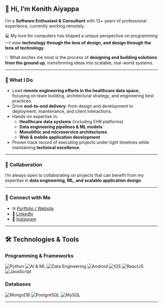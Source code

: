 ## 👋 Hi, I’m Kenith Aiyappa  

I’m a **Software Enthusiast & Consultant** with 13+ years of professional experience, currently working remotely.  

💻 My love for computers has shaped a unique perspective on programming—I view **technology through the lens of design, and design through the lens of technology**.  

✨ What excites me most is the process of **designing and building solutions from the ground up**, transforming ideas into scalable, real-world systems.  


---

### 🚀 What I Do  
- Lead **remote engineering efforts in the healthcare data space**, focusing on team building, architectural strategy, and engineering best practices.  
- Drive **end-to-end delivery**: from design and development to deployment, maintenance, and client interactions.  
- Hands-on expertise in:  
  - **Healthcare data systems** (including EHR platforms)  
  - **Data engineering pipelines & ML models**  
  - **Monolithic and microservice architectures**  
  - **Web & mobile application development**  
- Proven track record of executing projects under tight timelines while maintaining **technical excellence**.  

---

### 🌟 Collaboration  
I’m always open to collaborating on projects that can benefit from my expertise in **data engineering, ML, and scalable application design**.  

---

### 🔗 Connect with Me  
- 🌐 [Portfolio / Website](https://k2a.in/)  
- 💼 [LinkedIn](https://www.linkedin.com/in/kenith-aiyappa-60514953)  
- 📸 [Instagram](https://www.instagram.com/k2a.in/)  

---

## 🛠️ Technologies & Tools  

### Programming & Frameworks  
<p>
  <img alt="Python" src="https://img.shields.io/badge/python-3670A0?style=for-the-badge&logo=python&logoColor=ffdd54" />
  <img alt="AI & ML" src="https://img.shields.io/badge/%20-AI%26ML%20-blue?style=for-the-badge&logoColor=ffdd54" />
  <img alt="Data Engineering" src="https://img.shields.io/badge/-Data%20Engineering-blue?style=for-the-badge&logoColor=ffdd54" />
  <img alt="Android" src="https://img.shields.io/badge/-Android%20Native-green?style=for-the-badge&logoColor=white" />
  <img alt="iOS" src="https://img.shields.io/badge/-iOS%20Native-lightgrey?style=for-the-badge&logoColor=black" />
  <img alt="ReactJS" src="https://img.shields.io/badge/-ReactJS-20232a?style=for-the-badge&logo=react&logoColor=61DAFB" />
  <img alt="JavaScript" src="https://img.shields.io/badge/JavaScript-323330?style=for-the-badge&logo=javascript&logoColor=F7DF1E" />
</p>

### Databases  
<p>
  <img alt="MongoDB" src="https://img.shields.io/badge/MongoDB-4EA94B?style=for-the-badge&logo=mongodb&logoColor=white" /> 
  <img alt="PostgreSQL" src="https://img.shields.io/badge/PostgreSQL-316192?style=for-the-badge&logo=postgresql&logoColor=white" /> 
  <img alt="MySQL" src="https://img.shields.io/badge/MySQL-00000F?style=for-the-badge&logo=mysql&logoColor=white" /> 
</p>

---
